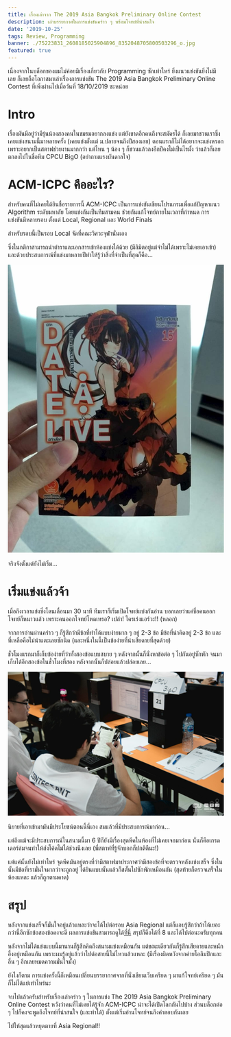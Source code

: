 ```yaml
---
title: เรื่องเล่าจาก The 2019 Asia Bangkok Preliminary Online Contest
description: เล่าบรรยากาศในการแข่งขันคร่าว ๆ พร้อมโจทย์ที่น่าสนใจ
date: '2019-10-25'
tags: Review, Programming
banner: ./75223831_2608185025904896_8352048705800503296_o.jpg
featured: true
---
```


เนื่องจากในบล็อกของผมไม่ค่อยมีเรื่องเกี่ยวกับ Programming ซักเท่าไหร่ ยิ่งแนวแข่งขันยิ่งไม่มีเลย ก็เลยถือโอกาสมาเล่าเรื่องการแข่งขัน The 2019 Asia Bangkok Preliminary Online Contest ที่เพิ่งผ่านไปเมื่อวันที่ 18/10/2019 ซะหน่อย

# Intro

เรื่องมันมีอยู่ว่ามีรุ่นน้องสองคนในชมรมอยากลงแข่ง แต่ยังขาดอีกคนถึงจะสมัครได้ ก็เลยมาชวนเราซึ่งเคยแข่งสนามนี้มาหลายครั้ง (เคยแข่งตั้งแต่ ม.ปลายจนถึงปีสองเลย) ตอนแรกก็ไม่ได้อยากจะแข่งหรอกเพราะอยากเป็นสตาฟช่วยงานมากกว่า แต่ไหน ๆ น้อง ๆ ก็ชวนแล้วลงอีกปีคงไม่เป็นไรมั้ง ว่าแล้วก็เลยตกลงไปในชื่อทีม CPCU BigO (อย่าถามแรงบันดาลใจ)

# ACM-ICPC คืออะไร?

สำหรับคนที่ไม่เคยได้ยินชื่อรายการนี้ ACM-ICPC เป็นการแข่งขันเขียนโปรแกรมเพื่อแก้ปัญหาแนว Algorithm ระดับมหาลัย โดยแข่งกันเป็นทีมสามคน ช่วยกันแก้โจทย์ภายในเวลาที่กำหนด การแข่งขันมีหลายรอบ ตั้งแต่ Local, Regional และ World Finals

สำหรับรอบนี้เป็นรอบ Local จัดที่คณะวิศวะจุฬานั่นเอง

ซึ่งในกติกาสามารถนำตำราและเอกสารเข้าห้องแข่งได้ด้วย (มีลิมิตอยู่แต่จำไม่ได้เพราะไม่เคยเอาเข้า) และด้วยประสบการณ์ที่แข่งมาหลายปีทำให้รู้ว่าสิ่งที่จำเป็นที่สุดก็คือ...

![Meme material](IMG_20191018_081647889.jpg)

จริงจังตั้งแต่ยังไม่เริ่ม...

# เริ่มแข่งแล้วจ้า

เมื่อถึงเวลาแข่งซึ่งโดนเลื่อนมา 30 นาที ทีมเราก็เริ่มเปิดโจทย์แบ่งกันอ่าน บอกเลยว่าแค่ชื่อคนออกโจทย์ก็หนาวแล้ว เพราะคนออกโจทย์โหดเหรอ? เปล่า! ใครเร่งแอร์วะ!! (หลอก)

จากการอ่านผ่านคร่าว ๆ ก็รู้สึกว่ามีข้อที่ทำได้แบบง่ายมาก ๆ อยู่ 2-3 ข้อ มีข้อที่น่าคิดอยู่ 2-3 ข้อ และที่เหลือคือไม่น่าแตะเลยซักนิด (และหนึ่งในนี้เป็นข้อง่ายที่น่าเสียดายที่สุดด้วย)

ชั่วโมงแรกมาก็เก็บข้อง่ายที่ว่าทั้งสองข้อแบบสบาย ๆ หลังจากนั้นก็นั่งหาข้อต่อ ๆ ไปกันอยู่ซักพัก จนมาเก็บได้อีกสองข้อในชั่วโมงที่สอง หลังจากนั้นก็ปล่อยแล้วปล่อยเลย...

![อ่านจริงไม่ได้โม้](74601255_2608181965905202_5960842474254499840_o.jpg)

นิยายที่เอาเข้ามามันมีประโยชน์ตอนนี้นี่เอง สมแล้วที่มีประสบการณ์มาก่อน...

แต่ถึงแม้จะมีประสบการณ์ในสนามนี้มา 6 ปีก็ยังมีเรื่องสุดพีคในห้องที่ไม่เคยเจอมาก่อน นั่นก็คือเกรดเดอร์ล่มจนทำให้ส่งโค้ดไม่ได้ช่วงนึงเลย (พี่สตาฟที่รู้จักบอกก็ปกติดีนะ!)

แต่แค่นั้นยังไม่เท่าไหร่ จุดพีคมันอยู่ตรงที่ว่ามีสตาฟมาประกาศว่ามีสองข้อที่จะตรวจหลังแข่งเสร็จ ซึ่งในนั้นมีข้อที่เรามั่นใจมากว่าจะถูกอยู่ ได้ยินแบบนั้นแล้วก็สตั๊นไปซักพักเหมือนกัน (สุดท้ายก็ตรวจเสร็จในห้องแหละ แล้วก็ถูกตามคาด)

# สรุป

หลังจากแข่งเสร็จก็มั่นใจอยู่แล้วแหละว่าจะได้ไปต่อรอบ Asia Regional แต่ก็แอบรู้สึกว่าถ้าได้เยอะกว่านี้อีกซักข้อสองข้อคงจะดี ผลการแข่งขันสามารถดูได้[ที่นี่](http://icpc-scoreboard.eng.chula.ac.th/) สรุปก็คือได้ที่ 8 และได้ไปต่อนะครับทุกคน

หลังจากไม่ได้แข่งแบบนี้มานานก็รู้สึกคิดถึงสนามแข่งเหมือนกัน แต่ขณะเดียวกันก็รู้สึกเสียดายและหนักอึ้งอยู่เหมือนกัน เพราะผมรู้อยู่แล้วว่าไปต่อสายนี้ไม่ไหวแล้วแหละ (มีเรื่องผิดหวังจากค่ายโอลิมปิกและอื่น ๆ อีกเลยหมดความมั่นใจมั้ง)

ยังไงก็ตาม การแข่งครั้งนี้ก็เหมือนเปลี่ยนบรรยากาศจากที่นั่งเขียนเว็บเครียด ๆ มาแก้โจทย์เครียด ๆ มันก็ไม่ได้แย่เท่าไหร่นะ

จบไปแล้วครับสำหรับเรื่องเล่าคร่าว ๆ ในการแข่ง The 2019 Asia Bangkok Preliminary Online Contest หวังว่าคนที่ไม่เคยได้รู้จัก ACM-ICPC น่าจะได้เปิดโลกกันไปบ้าง ส่วนบล็อกต่อ ๆ ไปก็คงจะพูดถึงโจทย์ที่น่าสนใจ (และทำได้) ตั้งแต่เริ่มอ่านโจทย์จนถึงคำตอบกันเลย

ไปให้สุดแล้วหยุดตายที่ Asia Regional!!
